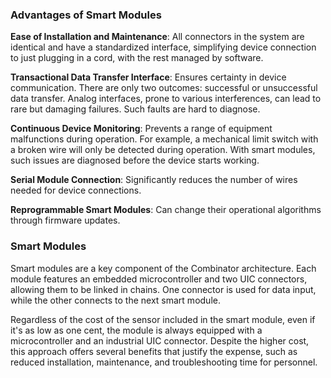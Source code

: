 ### Advantages of Smart Modules

**Ease of Installation and Maintenance**: All connectors in the system are identical and have a standardized interface,
simplifying device connection to just plugging in a cord, with the rest managed by software.

**Transactional Data Transfer Interface**: Ensures certainty in device communication. There are only two outcomes:
successful or unsuccessful data transfer. Analog interfaces, prone to various interferences, can lead to rare but
damaging failures. Such faults are hard to diagnose.

**Continuous Device Monitoring**: Prevents a range of equipment malfunctions during operation. For example, a mechanical
limit switch with a broken wire will only be detected during operation. With smart modules, such issues are diagnosed
before the device starts working.

**Serial Module Connection**: Significantly reduces the number of wires needed for device connections.

**Reprogrammable Smart Modules**: Can change their operational algorithms through firmware updates.


### Smart Modules

Smart modules are a key component of the Combinator architecture. Each module features an embedded microcontroller
and two UIC connectors, allowing them to be linked in chains. One connector is used for data input, while the other
connects to the next smart module.

Regardless of the cost of the sensor included in the smart module, even if it's as low as one cent, the module is always
equipped with a microcontroller and an industrial UIC connector. Despite the higher cost, this approach offers several
benefits that justify the expense, such as reduced installation, maintenance, and troubleshooting time for personnel.

